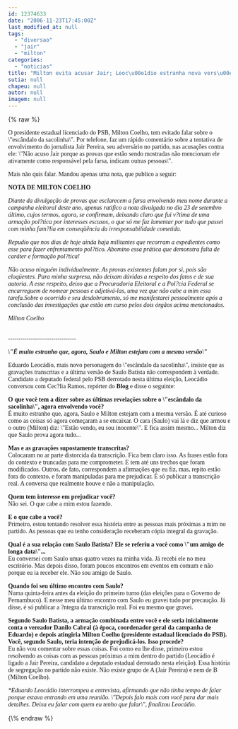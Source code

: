 ```yaml
---
id: 12374633
date: "2006-11-23T17:45:00Z"
last_modified_at: null
tags:
  - "diversao"
  - "jair"
  - "milton"
categories:
  - "noticias"
title: "Milton evita acusar Jair; Leoc\u00e1dio estranha nova vers\u00e3o"
sutia: null
chapeu: null
autor: null
imagem: null
---
```

{\% raw %}
<p><P><FONT face=Verdana>O presidente estadual licenciado do PSB, Milton Coelho, tem evitado falar sobre o \"escândalo da sacolinha\". Por telefone, faz um rápido comentário sobre a tentativa de envolvimento do jornalista Jair Pereira, seu adversário no partido, nas acusações contra ele: \"Não acuso Jair porque as provas que estão sendo mostradas não mencionam ele ativamente como responsável pela farsa, indicam outras pessoas\".</FONT></P></p>
<p><P><FONT face=Verdana>Mais não quis falar. Mandou apenas uma nota, que publico a seguir:</FONT></P></p>
<p><P><FONT face=Verdana><STRONG>NOTA DE MILTON COELHO</STRONG></FONT></P></p>
<p><P><FONT face=Verdana><EM>Diante da divulgação de provas que esclarecem a farsa envolvendo meu nome durante a campanha eleitoral deste ano, apenas ratifico a nota divulgada no dia 23 de setembro último, cujos termos, agora, se confirmam, deixando claro que fui v?tima de uma armação pol?tica por interesses escusos, o que só me faz lamentar por tudo que passei com minha fam?lia em conseqüência da irresponsabilidade cometida.</EM></FONT></P></p>
<p><P><FONT face=Verdana><EM>Repudio que nos dias de hoje ainda haja militantes que recorram a expedientes como esse para fazer enfrentamento pol?tico. Abomino essa prática que demonstra falta de caráter e formação pol?tica!</EM></FONT></P></p>
<p><P><FONT face=Verdana><EM>Não acuso ninguém individualmente. As provas existentes falam por si, pois são eloqüentes. Para minha surpresa, não deixam dúvidas a respeito dos fatos e de sua autoria. A esse respeito, deixo que a Procuradoria Eleitoral e a Pol?cia Federal se encarreguem de nomear pessoas e adjetivá-las, uma vez que não cabe a mim essa tarefa.Sobre o ocorrido e seu desdobramento, só me manifestarei pessoalmente após a conclusão das investigações que estão em curso pelos dois órgãos acima mencionados.</EM></FONT></P></p>
<p><P><FONT face=Verdana><EM>Milton Coelho</EM></FONT></P></p>
<p><P><FONT face=Verdana><BR>---------------------------------</FONT></P></p>
<p><P><STRONG><EM><FONT face=Verdana>\"</FONT><FONT face=Verdana>É muito estranho que, agora, Saulo e Milton estejam com a mesma versão\"</FONT></EM></STRONG></P></p>
<p><P><FONT face=Verdana>Eduardo Leocádio, mais novo personagem do \"escândalo da sacolinha\", insiste que as gravações transcritas e a última versão de Saulo Batista não correspondem à verdade. Candidato a deputado federal pelo PSB derrotado nesta última eleição, Leocádio conversou com Cec?lia Ramos, repórter do <STRONG>Blog</STRONG> e disse o seguinte:</FONT></P><B></p>
<p><P><FONT face=Verdana>O que você tem a dizer sobre as últimas revelações sobre o \"escândalo da sacolinha\", agora envolvendo você?<BR></FONT></B><FONT face=Verdana>É muito estranho que, agora, Saulo e Milton estejam com a mesma versão. É até curioso como as coisas só agora começaram a se encaixar. O cara (Saulo) vai lá e diz que armou e o outro (Milton) diz: \"Estão vendo, eu sou inocente\". E fica assim mesmo... Milton diz que Saulo prova agora tudo...</FONT></P><B></p>
<p><P><FONT face=Verdana>Mas e as gravações supostamente transcritas?<BR></FONT></B><FONT face=Verdana>Colocaram no ar parte distorcida da transcrição. Fica bem claro isso. As frases estão fora do contexto e truncadas para me comprometer. E tem até uns trechos que foram modificados. Outros, de fato, correspondem a afirmações que eu fiz, mas, repito estão fora do contexto, e foram manipuladas para me prejudicar. É só publicar a transcrição real. A conversa que realmente houve e não a manipulação. </FONT></P><B></p>
<p><P><FONT face=Verdana>Quem tem interesse em prejudicar você? </FONT></B><BR><FONT face=Verdana>Não sei. O que cabe a mim estou fazendo.</FONT></P><B></p>
<p><P><FONT face=Verdana>E o que cabe a você?</FONT></B><BR><FONT face=\"Times New Roman\"><FONT face=Verdana>Primeiro, estou tentando resolver essa história entre as pessoas mais próximas a mim no partido. As pessoas que eu tenho consideração receberam cópia integral da gravação. </FONT></P><B></p>
<p><P><FONT face=Verdana>Qual é a sua relação com Saulo Batista? Ele se referiu a você como \"um amigo de longa data\"...<BR></FONT></B><FONT face=Verdana>Eu conversei com Saulo umas quatro vezes na minha vida. Já recebi ele no meu escritório. Mas depois disso, foram poucos encontros em eventos em comum e não porque eu ia receber ele. Não sou amigo de Saulo.</FONT></P><B></p>
<p><P><FONT face=Verdana>Quando foi seu último encontro com Saulo?</FONT></B><BR><FONT face=Verdana>Numa quinta-feira antes da eleição do primeiro turno (das eleições para o Governo de Pernambuco). E nesse meu último encontro com Saulo eu gravei tudo por precaução. Já disse, é só publicar a ?ntegra da transcrição real. Foi eu mesmo que gravei. </FONT></P><B></p>
<p><P><FONT face=Verdana>Segundo Saulo Batista, a armação combinada entre você e ele seria inicialmente conta o vereador Danilo Cabral (à época, coordenador geral da campanha de Eduardo) e depois atingiria Milton Coelho (presidente estadual licenciado do PSB). Você, segundo Saulo, teria intenção de prejudicá-los. Isso procede?<BR></FONT></B><FONT face=Verdana>Eu não vou comentar sobre essas coisas. Foi como eu lhe disse, primeiro estou resolvendo as coisas com as pessoas próximas a mim dentro do partido (Leocádio é ligado a Jair Pereira, candidato a deputado estadual derrotado nesta eleição). Essa história de segregação no partido não existe. Não existe grupo de A (Jair Pereira) e nem de B (Milton Coelho). </FONT></P></p>
<p><P><FONT face=Verdana><EM>*Eduardo Leocádio interrompeu a entrevista, afirmando que não tinha tempo de falar porque estava entrando em uma reunião. \"Depois falo mais com você para dar mais detalhes. Deixa eu falar com quem eu tenho que falar\", finalizou Leocádio.</EM></FONT></P></FONT> </p>
{\% endraw %}